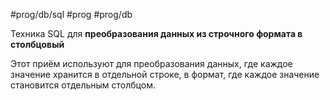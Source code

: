 #prog/db/sql #prog #prog/db 

Техника SQL для **преобразования данных из строчного формата в столбцовый**

Этот приём используют для преобразования данных, где каждое значение хранится в отдельной строке, в формат, где каждое значение становится отдельным столбцом.